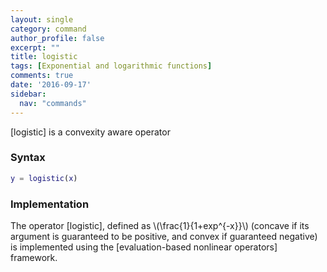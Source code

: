 ```yaml
---
layout: single
category: command
author_profile: false
excerpt: ""
title: logistic
tags: [Exponential and logarithmic functions]
comments: true
date: '2016-09-17'
sidebar:
  nav: "commands"
---
```


[logistic] is a convexity aware operator

### Syntax

````matlab
y = logistic(x)
````

### Implementation

The operator [logistic], defined as \\(\frac{1}{1+exp^{-x}}\\) (concave if its argument is guaranteed to be positive, and convex if guaranteed negative) is implemented using the [evaluation-based nonlinear operators] framework.
